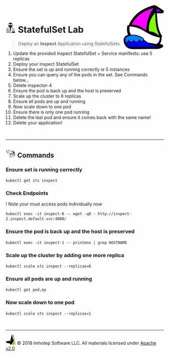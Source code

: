 <img src="../assets/k8sland.png" align="right" width="128" height="auto"/>

<br/>

# <img src="../assets/lab.png" width="32" height="auto"/> StatefulSet Lab

> Deploy an **Inspect** Application using StatefulSets.

1. Update the provided Inspect StatefulSet + Service manifests: use 5 replicas
1. Deploy your inspect StatefulSet
1. Ensure the set is up and running correctly ie 5 instances
1. Ensure you can query any of the pods in the set. See Commands below...
2. Delete inspector-4
3. Ensure the pod is back up and the host is preserved
4. Scale up the cluster to 6 replicas
5. Ensure all pods are up and running
6. Now scale down to one pod
7. Ensure there is only one pod running
8. Delete the last pod and ensure it comes back with the same name!
9. Delete your application!


<br/>

---
## <img src="../assets/fox.png" width="32" height="auto"/> Commands

### Ensure set is running correctly

```shell
kubectl get sts inspect
```

### Check Endpoints

! Note your must access pods individually now

```shell
kubectl exec -it inspect-0 -- wget -qO - http://inspect-2.inspect.default.svc:4000/
```

### Ensure the pod is back up and the host is preserved

```shell
kubectl exec -it inspect-1 -- printenv | grep HOSTNAME
```

### Scale up the cluster by adding one more replica

```shell
kubectl scale sts inspect --replicas=6
```

### Ensure all pods are up and running

```shell
kubectl get pod,ep
```

### Now scale down to one pod

```shell
kubectl scale sts inspect --replicas=1
```

<br/>

---
<img src="../assets/imhotep_logo.png" width="32" height="auto"/> © 2018 Imhotep Software LLC.
All materials licensed under [Apache v2.0](http://www.apache.org/licenses/LICENSE-2.0)
